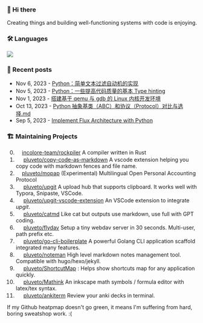 ### 👋 Hi there 

Creating things and building well-functioning systems with code is enjoying.

### 🛠 Languages

![](https://skillicons.dev/icons?i=go,python,c,cpp,cs,js,ts,java,rust,ocaml,bash)

### 📜 Recent posts

<!-- BLOG-POST-LIST:START -->
 - Nov 6, 2023 - [Python：简单文本过滤自动机的实现](https://www.less-bug.com/posts/python-implementation-of-a-simple-text-filtering-automaton/)
 - Nov 5, 2023 - [Python：一些提高代码质量的基本 Type hinting](https://www.less-bug.com/posts/python-type-hinting-basics/)
 - Nov 1, 2023 - [搭建基于 qemu 与 gdb 的 Linux 内核开发环境](https://www.less-bug.com/posts/build-a-linux-kernel-development-environment-based-on-qemu-and-gdb/)
 - Oct 13, 2023 - [Python 抽象基类（ABC）和协议（Protocol）对比与选择.md](https://www.less-bug.com/posts/python-abc-and-protocol/)
 - Sep 5, 2023 - [Implement Flux Architecture with Python](https://www.less-bug.com/posts/implement-flux-architecture-with-python/)<!-- BLOG-POST-LIST:END -->

<!--
**pluveto/pluveto** is a ✨ _special_ ✨ repository because its `README.md` (this file) appears on your GitHub profile.

Here are some ideas to get you started:

- 🔭 I’m currently working on ...
- 🌱 I’m currently learning ...
- 👯 I’m looking to collaborate on ...
- 🤔 I’m looking for help with ...
- 💬 Ask me about ...
- 📫 How to reach me: ...
- 😄 Pronouns: ...
- ⚡ Fun fact: ...
-->

### 🏗️ Maintaining Projects

0. <img src="https://skillicons.dev/icons?i=rust" height="16">[incolore-team/rockpiler](https://github.com/incolore-team/rockpiler) A compiler written in Rust
1. <img src="https://skillicons.dev/icons?i=javascript" height="16"> [pluveto/copy-code-as-markdown](https://github.com/pluveto/copy-code-as-markdown) A vscode extension helping you copy code with markdown fences and file name.
2. <img src="https://skillicons.dev/icons?i=rust" height="16">[pluveto/mopap](https://github.com/pluveto/mopap) (Experimental) Multilingual Open Personal Accounting Protocol
3. <img src="https://skillicons.dev/icons?i=go" height="16"> [pluveto/upgit](https://github.com/pluveto/upgit) A upload hub that supports clipboard. It works well with Typora, Snipaste, VSCode.
4. <img src="https://skillicons.dev/icons?i=javascript" height="16"> [pluveto/upgit-vscode-extension](https://github.com/pluveto/upgit-vscode-extension) An VSCode extension to integrate *upgit*.
5. <img src="https://skillicons.dev/icons?i=c" height="16"> [pluveto/catmd](https://github.com/pluveto/catmd) Like cat but outputs use markdown, use full with GPT coding.
6. <img src="https://skillicons.dev/icons?i=go" height="16"> [pluveto/flydav](https://github.com/pluveto/flydav) Setup a tiny webdav server in 30 seconds. Multi-user, path prefix etc.
7. <img src="https://skillicons.dev/icons?i=go" height="16"> [pluveto/go-cli-boilerplate](https://github.com/pluveto/go-cli-boilerplate) A powerful Golang CLI application scaffold integrated many features.
8. <img src="https://skillicons.dev/icons?i=go" height="16"> [pluveto/noteman](https://github.com/pluveto/noteman) High level markdown notes management tool. Compatible with hugo/hexo/jekyll.
9. <img src="https://skillicons.dev/icons?i=cs" height="16"> [pluveto/ShortcutMap](https://github.com/pluveto/ShortcutMap) : Helps show shortcuts map for any application quickly.
10. <img src="https://skillicons.dev/icons?i=cs" height="16"> [pluveto/Mathink](https://github.com/pluveto/Mathink) An inkscape math symbols / formula editor with latex/tex syntax.
11. <img src="https://skillicons.dev/icons?i=go" height="16"> [pluveto/ankiterm](https://github.com/pluveto/ankiterm) Review your anki decks in terminal.

If my Github heatpmap doesn't go green, it means I'm suffering from hard, boring sweatshop work. :(

